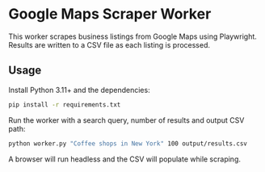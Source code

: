 # Google Maps Scraper Worker

This worker scrapes business listings from Google Maps using Playwright.
Results are written to a CSV file as each listing is processed.

## Usage

Install Python 3.11+ and the dependencies:

```bash
pip install -r requirements.txt
```

Run the worker with a search query, number of results and output CSV path:

```bash
python worker.py "Coffee shops in New York" 100 output/results.csv
```

A browser will run headless and the CSV will populate while scraping.
